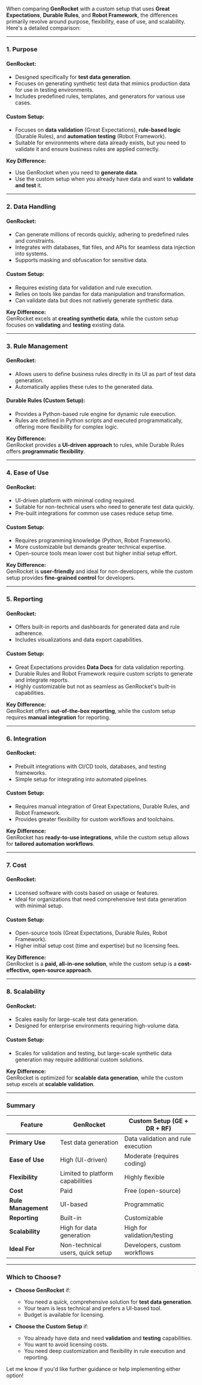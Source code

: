 When comparing **GenRocket** with a custom setup that uses **Great Expectations**, **Durable Rules**, and **Robot Framework**, the differences primarily revolve around purpose, flexibility, ease of use, and scalability. Here's a detailed comparison:

---

### **1. Purpose**
#### **GenRocket:**
- Designed specifically for **test data generation**.
- Focuses on generating synthetic test data that mimics production data for use in testing environments.
- Includes predefined rules, templates, and generators for various use cases.

#### **Custom Setup:**
- Focuses on **data validation** (Great Expectations), **rule-based logic** (Durable Rules), and **automation testing** (Robot Framework).
- Suitable for environments where data already exists, but you need to validate it and ensure business rules are applied correctly.

**Key Difference:**  
- Use GenRocket when you need to **generate data**.  
- Use the custom setup when you already have data and want to **validate and test** it.

---

### **2. Data Handling**
#### **GenRocket:**
- Can generate millions of records quickly, adhering to predefined rules and constraints.
- Integrates with databases, flat files, and APIs for seamless data injection into systems.
- Supports masking and obfuscation for sensitive data.

#### **Custom Setup:**
- Requires existing data for validation and rule execution.
- Relies on tools like pandas for data manipulation and transformation.
- Can validate data but does not natively generate synthetic data.

**Key Difference:**  
GenRocket excels at **creating synthetic data**, while the custom setup focuses on **validating** and **testing** existing data.

---

### **3. Rule Management**
#### **GenRocket:**
- Allows users to define business rules directly in its UI as part of test data generation.
- Automatically applies these rules to the generated data.

#### **Durable Rules (Custom Setup):**
- Provides a Python-based rule engine for dynamic rule execution.
- Rules are defined in Python scripts and executed programmatically, offering more flexibility for complex logic.

**Key Difference:**  
GenRocket provides a **UI-driven approach** to rules, while Durable Rules offers **programmatic flexibility**.

---

### **4. Ease of Use**
#### **GenRocket:**
- UI-driven platform with minimal coding required.
- Suitable for non-technical users who need to generate test data quickly.
- Pre-built integrations for common use cases reduce setup time.

#### **Custom Setup:**
- Requires programming knowledge (Python, Robot Framework).
- More customizable but demands greater technical expertise.
- Open-source tools mean lower cost but higher initial setup effort.

**Key Difference:**  
GenRocket is **user-friendly** and ideal for non-developers, while the custom setup provides **fine-grained control** for developers.

---

### **5. Reporting**
#### **GenRocket:**
- Offers built-in reports and dashboards for generated data and rule adherence.
- Includes visualizations and data export capabilities.

#### **Custom Setup:**
- Great Expectations provides **Data Docs** for data validation reporting.
- Durable Rules and Robot Framework require custom scripts to generate and integrate reports.
- Highly customizable but not as seamless as GenRocket's built-in capabilities.

**Key Difference:**  
GenRocket offers **out-of-the-box reporting**, while the custom setup requires **manual integration** for reporting.

---

### **6. Integration**
#### **GenRocket:**
- Prebuilt integrations with CI/CD tools, databases, and testing frameworks.
- Simple setup for integrating into automated pipelines.

#### **Custom Setup:**
- Requires manual integration of Great Expectations, Durable Rules, and Robot Framework.
- Provides greater flexibility for custom workflows and toolchains.

**Key Difference:**  
GenRocket has **ready-to-use integrations**, while the custom setup allows for **tailored automation workflows**.

---

### **7. Cost**
#### **GenRocket:**
- Licensed software with costs based on usage or features.
- Ideal for organizations that need comprehensive test data generation with minimal setup.

#### **Custom Setup:**
- Open-source tools (Great Expectations, Durable Rules, Robot Framework).
- Higher initial setup cost (time and expertise) but no licensing fees.

**Key Difference:**  
GenRocket is a **paid, all-in-one solution**, while the custom setup is a **cost-effective, open-source approach**.

---

### **8. Scalability**
#### **GenRocket:**
- Scales easily for large-scale test data generation.
- Designed for enterprise environments requiring high-volume data.

#### **Custom Setup:**
- Scales for validation and testing, but large-scale synthetic data generation may require additional custom solutions.

**Key Difference:**  
GenRocket is optimized for **scalable data generation**, while the custom setup excels at **scalable validation**.

---

### **Summary**
| Feature                     | **GenRocket**                      | **Custom Setup** (GE + DR + RF)          |
|-----------------------------|-------------------------------------|------------------------------------------|
| **Primary Use**             | Test data generation               | Data validation and rule execution       |
| **Ease of Use**             | High (UI-driven)                   | Moderate (requires coding)               |
| **Flexibility**             | Limited to platform capabilities   | Highly flexible                          |
| **Cost**                    | Paid                               | Free (open-source)                       |
| **Rule Management**         | UI-based                           | Programmatic                             |
| **Reporting**               | Built-in                           | Customizable                             |
| **Scalability**             | High for data generation           | High for validation/testing              |
| **Ideal For**               | Non-technical users, quick setup   | Developers, custom workflows             |

---

### **Which to Choose?**
- **Choose GenRocket** if:
  - You need a quick, comprehensive solution for **test data generation**.
  - Your team is less technical and prefers a UI-based tool.
  - Budget is available for licensing.

- **Choose the Custom Setup** if:
  - You already have data and need **validation** and **testing** capabilities.
  - You want to avoid licensing costs.
  - You need deep customization and flexibility in rule execution and reporting.

Let me know if you'd like further guidance or help implementing either option!
